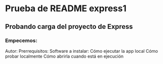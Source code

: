 # Prueba de README express1
## Probando carga del proyecto de Express
### Empecemos:

Autor:
Prerrequisitos:
Software a instalar:
Cómo ejecutar la app local
Cómo probar localmente
Cómo abrirla cuando está en ejecución

